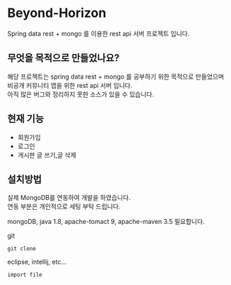 # Beyond-Horizon

Spring data rest + mongo 를 이용한 rest api 서버 프로젝트 입니다.

## 무엇을 목적으로 만들었나요?
해당 프로젝트는 spring data rest + mongo 를 공부하기 위한 목적으로 만들었으며 비공개 커뮤니티 앱을 위한 rest api 서버 입니다. <br>
아직 많은 버그와 정리하지 못한 소스가 있을 수 있습니다.

## 현재 기능
- 회원가입
- 로그인
- 게시판 글 쓰기,글 삭제

## 설치방법
실제 MongoDB를 연동하여 개발을 하였습니다.<br>
연동 부분은 개인적으로 세팅 부탁 드립니다.

mongoDB, java 1.8, apache-tomact 9, apache-maven 3.5 필요합니다.

git

    git clone

eclipse, intellij, etc...

    import file

